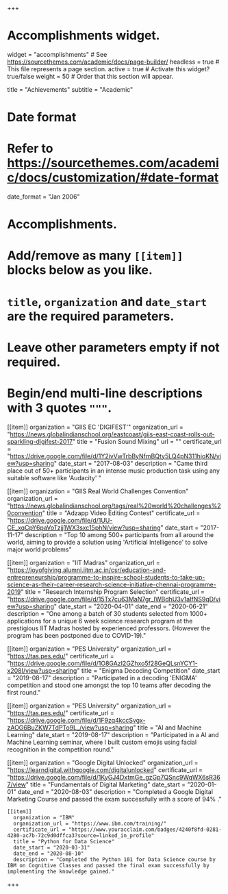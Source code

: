 +++
# Accomplishments widget.
widget = "accomplishments"  # See https://sourcethemes.com/academic/docs/page-builder/
headless = true  # This file represents a page section.
active = true  # Activate this widget? true/false
weight = 50  # Order that this section will appear.

title = "Achievements"
subtitle = "Academic"

# Date format
#   Refer to https://sourcethemes.com/academic/docs/customization/#date-format
date_format = "Jan 2006"

# Accomplishments.
#   Add/remove as many `[[item]]` blocks below as you like.
#   `title`, `organization` and `date_start` are the required parameters.
#   Leave other parameters empty if not required.
#   Begin/end multi-line descriptions with 3 quotes `"""`.

[[item]]
  organization = "GIIS EC 'DIGIFEST'"
  organization_url = "https://news.globalindianschool.org/eastcoast/giis-east-coast-rolls-out-sparkling-digifest-2017"
  title = "Fusion Sound Mixing"
  url = ""
  certificate_url = "https://drive.google.com/file/d/1Y2ivVwTrbByNfmBQty5LQ4pN311hjoKN/view?usp=sharing"
  date_start = "2017-08-03"
  description = "Came third place out of 50+ participants in an intense music production task using any suitable software like 'Audacity' "

[[item]]
  organization = "GIIS Real World Challenges Convention"
  organization_url = "https://news.globalindianschool.org/tags/real%20world%20challenges%20convention"
  title = "Adzapp Video Editing Contest"
  certificate_url = "https://drive.google.com/file/d/1UU-CE_xqCpY6paVoTzjj1WX3sxc15phN/view?usp=sharing"
  date_start = "2017-11-17"
  description = "Top 10 among 500+ participants from all around the world, aiming to provide a solution using 'Artificial Intelligence' to solve major world problems"

[[item]]
  organization = "IIT Madras"
  organization_url = "https://joyofgiving.alumni.iitm.ac.in/csr/education-and-entrepreneurship/programme-to-inspire-school-students-to-take-up-science-as-their-career-research-science-initiative-chennai-programme-2019"
  title = "Research Internship Program Selection"
  certificate_url = "https://drive.google.com/file/d/15Tx7cu63MaN7gr_lWBdhU3v1aIfNS9qD/view?usp=sharing"
  date_start = "2020-04-01"
  date_end = "2020-06-21"
  description = "One among a batch of 30 students selected from 1000+ applications for a unique 6 week science research program at the prestigious IIT Madras hosted by experienced professors. (However the program has been postponed due to COVID-19)."

  [[item]]
  organization = "PES University"
  organization_url = "https://tas.pes.edu/"
  certificate_url = "https://drive.google.com/file/d/1O8GAzI2GZhxo5f28GeQLsnYCY1-x208I/view?usp=sharing"
  title = "Enigma Decoding Competition"
  date_start = "2019-08-17"
  description = "Participated in a decoding 'ENIGMA' competition and stood one amongst the top 10 teams after decoding the first round."

[[item]]
  organization = "PES University"
  organization_url = "https://tas.pes.edu/"
  certificate_url = "https://drive.google.com/file/d/1F9zq4kccSvgx-zAOG6BuZKW7TdPTo9L_/view?usp=sharing"
  title = "AI and Machine Learning"
  date_start = "2019-08-17"
  description = "Participated in a AI and Machine Learning seminar, where I built custom emojis using facial recognition in the competition round."

  [[item]]
    organization = "Google Digital Unlocked"
    organization_url = "https://learndigital.withgoogle.com/digitalunlocked"
    certificate_url = "https://drive.google.com/file/d/1KyGJ4DxtmGe_gzGp7QSnc9WqWX6sR367/view"
    title = "Fundamentals of Digital Marketing"
    date_start = "2020-01-01"
    date_end = "2020-08-03"
    description = "Completed a Google Digital Marketing Course and passed the exam successfully with a score of 94% ."

    [[item]]
      organization = "IBM"
      organization_url = "https://www.ibm.com/training/"
      certificate_url = "https://www.youracclaim.com/badges/4240f8fd-0281-4280-ac7b-72c9d0dffca3?source=linked_in_profile"
      title = "Python for Data Science"
      date_start = "2020-03-31"
      date_end = "2020-08-10"
      description = "Completed the Python 101 for Data Science course by IBM on Cognitive Classes and passed the final exam successfully by implementing the knowledge gained."



+++
